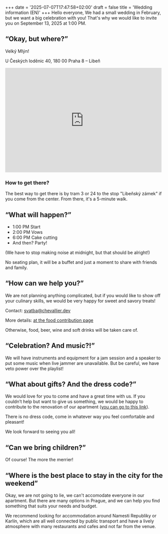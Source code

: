 +++
date = '2025-07-07T17:47:58+02:00'
draft = false
title = 'Wedding information (EN)'
+++
Hello everyone,
We had a small wedding in February, but we want a big celebration with you! That's why we would like to invite you on September 13, 2025 at 1:00 PM.

## “Okay, but where?”

Velký Mlýn!

U Českých loděnic 40, 180 00 Praha 8 – Libeň

<iframe style="border:none" src="https://mapy.com/s/befokukane" width="500" height="333" frameborder="0"></iframe>

### How to get there?

The best way to get there is by tram 3 or 24 to the stop "Libeňský zámek" if you come from the center.
From there, it's a 5-minute walk.

## “What will happen?”

* 1:00 PM Start
* 2:00 PM Vows
* 6:00 PM Cake cutting
* And then? Party!

(We have to stop making noise at midnight, but that should be alright!)

No seating plan, it will be a buffet and just a moment to share with friends and family.

## “How can we help you?”

We are not planning anything complicated, but if you would like to show off your culinary skills, we would be very happy for sweet and savory treats!

Contact: [svatba@chevallier.dev](mailto:svatba@chevallier.dev)

More details: [at the food contribution page](/food-contrib)

Otherwise, food, beer, wine and soft drinks will be taken care of.

## “Celebration? And music?!”

We will have instruments and equipment for a jam session and a speaker to put some music when live jammer are unavailable. But be careful, we have veto power over the playlist!

## “What about gifts? And the dress code?”

We would love for you to come and have a great time with us. If you couldn’t help but want to give us something, we would be happy to contribute to the renovation of our apartment ([you can go to this link](/bank-details)).

There is no dress code, come in whatever way you feel comfortable and pleasant!

We look forward to seeing you all!

## “Can we bring children?”

Of course! The more the merrier!

## “Where is the best place to stay in the city for the weekend”

Okay, we are not going to lie, we can't accomodate everyone in our apartment. But there are many options in Prague, and we can help you find something that suits your needs and budget.

We recommend looking for accommodation around Namesti Republiky or Karlín, which are all well connected by public transport and have a lively atmosphere with many restaurants and cafes and not far from the venue.
